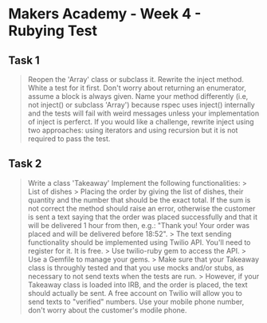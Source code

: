 Makers Academy - Week 4 - Rubying Test
======================================

Task 1
------

> Reopen the 'Array' class or subclass it.
> Rewrite the inject method. White a test for it first. Don't worry about returning an enumerator, assume a block is always given.
> Name your method differently (i.e, not inject() or subclass 'Array') because rspec uses inject() internally and the tests will fail with weird messages unless your implementation of inject is perferct.
>	If you would like a challenge, rewrite inject using two approaches: using iterators and using recursion but it is not required to pass the test.

Task 2
------

> Write a class 'Takeaway'
> Implement the following functionalities:
	> List of dishes
	> Placing the order by giving the list of dishes, their quantity and the number that should be the exact total. If the sum is not correct the method should raise an error, otherwise the customer is sent a text saying that the order was placed successfully and that it will be delivered 1 hour from then, e.g.: "Thank you! Your order was placed and will be delivered before 18:52".
	> The text sending functionality should be implemented using Twilio API. You'll need to register for it. It is free.
	> Use twilio-ruby gem to access the API.
	> Use a Gemfile to manage your gems.
	> Make sure that your Takeaway class is throughly tested and that you use mocks and/or stubs, as necessary to not send texts when the tests are run.
	> However, if your Takeaway class is loaded into IRB, and the order is placed, the text should actually be sent.
> A free account on Twilio will allow you to send texts to "verified" numbers. Use your mobile phone number, don't worry about the customer's modile phone. 

